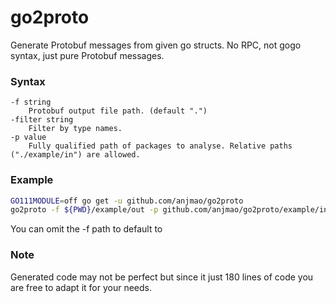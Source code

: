 # go2proto

Generate Protobuf messages from given go structs. No RPC, not gogo syntax, just pure Protobuf messages.

### Syntax
```
-f string
    Protobuf output file path. (default ".")
-filter string
    Filter by type names.
-p value
    Fully qualified path of packages to analyse. Relative paths ("./example/in") are allowed.
```

### Example

```sh
GO111MODULE=off go get -u github.com/anjmao/go2proto
go2proto -f ${PWD}/example/out -p github.com/anjmao/go2proto/example/in
```

You can omit the -f path to default to

### Note

Generated code may not be perfect but since it just 180 lines of code you are free to adapt it for your needs.
